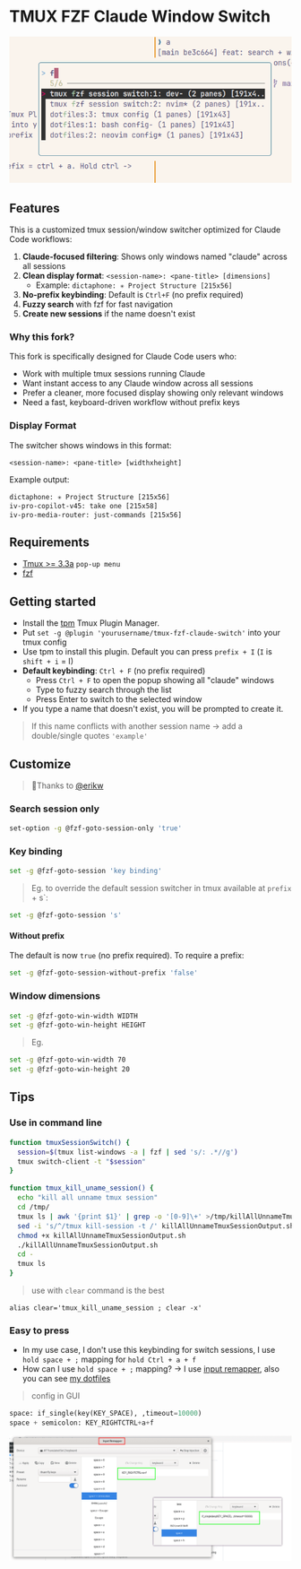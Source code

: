 # TMUX FZF Claude Window Switch

![preview img](/img/preview.png)

## Features

This is a customized tmux session/window switcher optimized for Claude Code workflows:

1. **Claude-focused filtering**: Shows only windows named "claude" across all sessions
2. **Clean display format**: `<session-name>: <pane-title> [dimensions]`
   - Example: `dictaphone: ✳ Project Structure [215x56]`
3. **No-prefix keybinding**: Default is `Ctrl+F` (no prefix required)
4. **Fuzzy search** with fzf for fast navigation
5. **Create new sessions** if the name doesn't exist

### Why this fork?

This fork is specifically designed for Claude Code users who:
- Work with multiple tmux sessions running Claude
- Want instant access to any Claude window across all sessions
- Prefer a cleaner, more focused display showing only relevant windows
- Need a fast, keyboard-driven workflow without prefix keys

### Display Format

The switcher shows windows in this format:
```
<session-name>: <pane-title> [widthxheight]
```

Example output:
```
dictaphone: ✳ Project Structure [215x56]
iv-pro-copilot-v45: take one [215x58]
iv-pro-media-router: just-commands [215x56]
```

## Requirements

- [Tmux >= 3.3a](https://github.com/brokenricefilms/tmux-fzf-session-switch/pull/5/files) `pop-up menu`
- [fzf](https://github.com/junegunn/fzf)

## Getting started

- Install the [tpm](https://github.com/tmux-plugins/tpm) Tmux Plugin Manager.
- Put `set -g @plugin 'yourusername/tmux-fzf-claude-switch'` into your tmux config
- Use tpm to install this plugin. Default you can press `prefix + I` (`I` is
  `shift + i` = I)
- **Default keybinding**: `Ctrl + F` (no prefix required)
  - Press `Ctrl + F` to open the popup showing all "claude" windows
  - Type to fuzzy search through the list
  - Press Enter to switch to the selected window
- If you type a name that doesn't exist, you will be prompted to create it.

> If this name conflicts with another session name -> add a double/single quotes `'example'`

## Customize

> 🫰Thanks to [@erikw](https://github.com/erikw)

### Search session only

```bash
set-option -g @fzf-goto-session-only 'true'
```

### Key binding

```bash
set -g @fzf-goto-session 'key binding'
```

> Eg. to override the default session switcher in tmux available at `prefix` + s`:

```bash
set -g @fzf-goto-session 's'
```

#### Without prefix

The default is now `true` (no prefix required). To require a prefix:

```bash
set -g @fzf-goto-session-without-prefix 'false'
```

### Window dimensions

```bash
set -g @fzf-goto-win-width WIDTH
set -g @fzf-goto-win-height HEIGHT
```

> Eg.

```bash
set -g @fzf-goto-win-width 70
set -g @fzf-goto-win-height 20
```

## Tips

### Use in command line

```bash
function tmuxSessionSwitch() {
  session=$(tmux list-windows -a | fzf | sed 's/: .*//g')
  tmux switch-client -t "$session"
}
```

```bash
function tmux_kill_uname_session() {
  echo "kill all unname tmux session"
  cd /tmp/
  tmux ls | awk '{print $1}' | grep -o '[0-9]\+' >/tmp/killAllUnnameTmuxSessionOutput.sh
  sed -i 's/^/tmux kill-session -t /' killAllUnnameTmuxSessionOutput.sh
  chmod +x killAllUnnameTmuxSessionOutput.sh
  ./killAllUnnameTmuxSessionOutput.sh
  cd -
  tmux ls
}
```

> use with `clear` command is the best

```
alias clear='tmux_kill_uname_session ; clear -x'
```

### Easy to press

- In my use case, I don't use this keybinding for switch sessions, I use `hold space + ;` mapping for `hold Ctrl + a + f`
- How can I use `hold space + ;` mapping?
  -> I use [input remapper](https://github.com/sezanzeb/input-remapper), also you can see [my dotfiles](https://github.com/brokenricefilms/dotfiles)

> config in GUI

```python
space: if_single(key(KEY_SPACE), ,timeout=10000)
space + semicolon: KEY_RIGHTCTRL+a+f
```

![input remapper][img_input_remapper]

[img_input_remapper]: ./img/input_remapper.png
